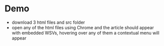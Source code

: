 # Demo
- download 3 html files and src folder
- open any of the html files using Chrome and the article should appear with embedded WSVs, hovering over any of them a contextual menu will appear
